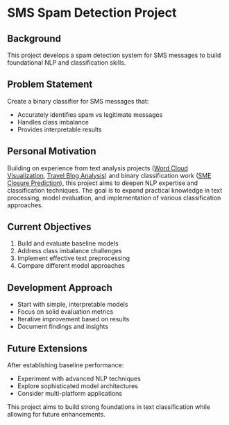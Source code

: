 # SMS Spam Detection Project

## Background
This project develops a spam detection system for SMS messages to build foundational NLP and classification skills.

## Problem Statement
Create a binary classifier for SMS messages that:
- Accurately identifies spam vs legitimate messages
- Handles class imbalance
- Provides interpretable results

## Personal Motivation
Building on experience from text analysis projects ([Word Cloud Visualization](https://nayeonkwonds.medium.com/deep-dive-into-word-cloud-creation-c2fc7fc09c12), [Travel Blog Analysis](https://nayeonkwonds.medium.com/web-scraping-and-text-analysis-of-travel-trends-on-blogs-e83a453d34ed)) and binary classification work ([SME Closure Prediction](https://github.com/KwonNayeon/numble)), this project aims to deepen NLP expertise and classification techniques. The goal is to expand practical knowledge in text processing, model evaluation, and implementation of various classification approaches.

## Current Objectives
1. Build and evaluate baseline models
2. Address class imbalance challenges
3. Implement effective text preprocessing
4. Compare different model approaches

## Development Approach
- Start with simple, interpretable models
- Focus on solid evaluation metrics
- Iterative improvement based on results
- Document findings and insights

## Future Extensions
After establishing baseline performance:
- Experiment with advanced NLP techniques
- Explore sophisticated model architectures
- Consider multi-platform applications

This project aims to build strong foundations in text classification while allowing for future enhancements.

